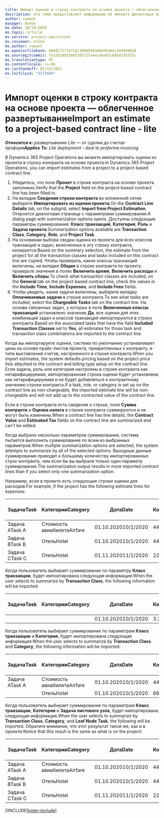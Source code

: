 ```yaml
---
title: Импорт оценки в строку контракта на основе проекта — облегченное развертывание
description: Эта тема предоставляет информацию об импорте финансовых оценок из проекта в строку контракта.
author: rumant
manager: Annbe
ms.date: 10/19/2020
ms.topic: article
ms.service: project-operations
ms.reviewer: kfend
ms.author: rumant
ms.openlocfilehash: b6b017177e718110969363844d5db4c393949d28
ms.sourcegitcommit: fa32b1893286f20271fa4ec4be8fc68bd135f53c
ms.translationtype: HT
ms.contentlocale: ru-RU
ms.lasthandoff: 02/15/2021
ms.locfileid: "5273484"
---
```

# <a name="import-an-estimate-to-a-project-based-contract-line---lite"></a><span data-ttu-id="2b629-103">Импорт оценки в строку контракта на основе проекта — облегченное развертывание</span><span class="sxs-lookup"><span data-stu-id="2b629-103">Import an estimate to a project-based contract line - lite</span></span>

<span data-ttu-id="2b629-104">_**Относится к:** развертывание Lite — от сделки до счетов-проформ_</span><span class="sxs-lookup"><span data-stu-id="2b629-104">_**Applies To:** Lite deployment - deal to proforma invoicing_</span></span>

<span data-ttu-id="2b629-105">В Dynamics 365 Project Operations вы можете импортировать оценки из проекта в строку контракта на основе проекта.</span><span class="sxs-lookup"><span data-stu-id="2b629-105">In Dynamics 365 Project Operations, you can import estimates from a project to a project-based contract line.</span></span>

1. <span data-ttu-id="2b629-106">Убедитесь, что поле **Проект** в строке контракта на основе проекта заполнено.</span><span class="sxs-lookup"><span data-stu-id="2b629-106">Verify that the **Project** field on the project-based contract line has been filled in.</span></span>
2. <span data-ttu-id="2b629-107">На вкладке **Сведения строки контракта** во вложенной сетке выберите **Импортировать из оценки проекта**.</span><span class="sxs-lookup"><span data-stu-id="2b629-107">On the **Contract Line Details** tab, on the subgrid, select **Import from Project Estimation**.</span></span> <span data-ttu-id="2b629-108">Откроется диалоговая страница с параметрами суммирования.</span><span class="sxs-lookup"><span data-stu-id="2b629-108">A dialog page with summarization options opens.</span></span> <span data-ttu-id="2b629-109">Доступны следующие параметры суммирования: **Класс транзакций**, **Категория**, **Роль** и **Задача проекта**.</span><span class="sxs-lookup"><span data-stu-id="2b629-109">Summarization options available are **Transaction Class**, **Category**, **Role**, and **Project Task**.</span></span>
3. <span data-ttu-id="2b629-110">На основании выбора сводки оценка из проекта для всех классов транзакций и задач, включенных в эту строку контракта, копируется.</span><span class="sxs-lookup"><span data-stu-id="2b629-110">Based on the summary selection, the estimate from the project for all the transaction classes and tasks included on this contract line are copied.</span></span> <span data-ttu-id="2b629-111">Чтобы проверить, какие классы транзакций включены, на вкладке **Общие** в строке контракта по проекту проверьте значения в полях **Включить время**, **Включить расходы** и **Включить сборы**.</span><span class="sxs-lookup"><span data-stu-id="2b629-111">To check what transaction classes are included, on the **General** tab on the project-based contract line, check the values in the **Include Time**, **Include Expenses**, and **Include Fees** fields.</span></span> 
4. <span data-ttu-id="2b629-112">Чтобы увидеть, какие задачи включены, выберите вкладку **Оплачиваемые задачи** в строке контракта.</span><span class="sxs-lookup"><span data-stu-id="2b629-112">To see what tasks are included, select the **Chargeable Tasks** tab on the contract line.</span></span> <span data-ttu-id="2b629-113">На основе связанных задач, у которых в поле **Включенные классы транзакций** установлено значение **Да**, все оценки для этих комбинаций задач и классов транзакций импортируются в строку контракта.</span><span class="sxs-lookup"><span data-stu-id="2b629-113">Based on the associated tasks that have the field **Included Transaction Classes** set to **Yes**, all estimates for those task and transaction class combinations are imported to the contract line.</span></span>

<span data-ttu-id="2b629-114">Когда вы импортируете оценки, система по умолчанию устанавливает цены на основе прайс-листов проекта, прикрепленных к контракту, и типа выставления счетов, настроенного в строке контракта.</span><span class="sxs-lookup"><span data-stu-id="2b629-114">When you import estimates, the system defaults pricing based on the project price lists attached to the contract and billing type setup on the contract line.</span></span> <span data-ttu-id="2b629-115">Если задача, роль или категория настроены в строке контракта как нетарифицируемая, импортированная строка оценки будет установлена как нетарифицируемая и не будет добавляться к контрактному значению строки контракта.</span><span class="sxs-lookup"><span data-stu-id="2b629-115">If a task, role, or category is set up on the contract line as non-chargeable, the imported estimate line will be non-chargeable and will not add up to the contracted value of the contract line.</span></span>

<span data-ttu-id="2b629-116">Если в строке контракта есть сведения о строке, поля **Сумма контракта** и **Оценка налога** в строке контракта суммируются и не могут быть изменены.</span><span class="sxs-lookup"><span data-stu-id="2b629-116">When a contract line has line details, the **Contract Value** and **Estimated Tax** fields on the contract line are summarized and can't be edited.</span></span>

<span data-ttu-id="2b629-117">Когда выбрано несколько параметров суммирования, система пытается выполнить суммирование по всем из выбранных параметров.</span><span class="sxs-lookup"><span data-stu-id="2b629-117">When multiple summarization options are selected, the system attempts to summarize by all of the selected options.</span></span> <span data-ttu-id="2b629-118">Выходные данные суммирования приводят к большему количеству импортированных строк контракта, чем если бы вы выбрали только один параметр суммирования.</span><span class="sxs-lookup"><span data-stu-id="2b629-118">The summarization output results in more imported contract lines than if you select only one summarization option.</span></span>

<span data-ttu-id="2b629-119">Например, если в проекте есть следующие строки оценки для расходов:</span><span class="sxs-lookup"><span data-stu-id="2b629-119">For example, if the project has the following estimate lines for expenses:</span></span>

| <span data-ttu-id="2b629-120">Задача</span><span class="sxs-lookup"><span data-stu-id="2b629-120">Task</span></span> | <span data-ttu-id="2b629-121">Категории</span><span class="sxs-lookup"><span data-stu-id="2b629-121">Category</span></span> | <span data-ttu-id="2b629-122">Дата</span><span class="sxs-lookup"><span data-stu-id="2b629-122">Date</span></span> | <span data-ttu-id="2b629-123">Количество</span><span class="sxs-lookup"><span data-stu-id="2b629-123">Quantity</span></span> | <span data-ttu-id="2b629-124">Цена за единицу</span><span class="sxs-lookup"><span data-stu-id="2b629-124">Unit price</span></span> | <span data-ttu-id="2b629-125">Сумма</span><span class="sxs-lookup"><span data-stu-id="2b629-125">Amount</span></span> |
| --- | --- | --- | --- | --- | --- |
| <span data-ttu-id="2b629-126">Задача A</span><span class="sxs-lookup"><span data-stu-id="2b629-126">Task A</span></span> | <span data-ttu-id="2b629-127">Стоимость авиабилета</span><span class="sxs-lookup"><span data-stu-id="2b629-127">Airfare</span></span> | <span data-ttu-id="2b629-128">01.10.2020</span><span class="sxs-lookup"><span data-stu-id="2b629-128">10/1/2020</span></span> | <span data-ttu-id="2b629-129">4</span><span class="sxs-lookup"><span data-stu-id="2b629-129">4</span></span> | <span data-ttu-id="2b629-130">400</span><span class="sxs-lookup"><span data-stu-id="2b629-130">400</span></span> | <span data-ttu-id="2b629-131">1600</span><span class="sxs-lookup"><span data-stu-id="2b629-131">1600</span></span> |
| <span data-ttu-id="2b629-132">Задача B</span><span class="sxs-lookup"><span data-stu-id="2b629-132">Task B</span></span> | <span data-ttu-id="2b629-133">Отель</span><span class="sxs-lookup"><span data-stu-id="2b629-133">Hotel</span></span> | <span data-ttu-id="2b629-134">01.10.2020</span><span class="sxs-lookup"><span data-stu-id="2b629-134">10/1/2020</span></span> | <span data-ttu-id="2b629-135">4</span><span class="sxs-lookup"><span data-stu-id="2b629-135">4</span></span> | <span data-ttu-id="2b629-136">200</span><span class="sxs-lookup"><span data-stu-id="2b629-136">200</span></span> | <span data-ttu-id="2b629-137">800</span><span class="sxs-lookup"><span data-stu-id="2b629-137">800</span></span> |
| <span data-ttu-id="2b629-138">Задача C</span><span class="sxs-lookup"><span data-stu-id="2b629-138">Task C</span></span> | <span data-ttu-id="2b629-139">Отель</span><span class="sxs-lookup"><span data-stu-id="2b629-139">Hotel</span></span> | <span data-ttu-id="2b629-140">01.11.2020</span><span class="sxs-lookup"><span data-stu-id="2b629-140">11/1/2020</span></span> | <span data-ttu-id="2b629-141">2</span><span class="sxs-lookup"><span data-stu-id="2b629-141">2</span></span> | <span data-ttu-id="2b629-142">200</span><span class="sxs-lookup"><span data-stu-id="2b629-142">200</span></span> | <span data-ttu-id="2b629-143">400</span><span class="sxs-lookup"><span data-stu-id="2b629-143">400</span></span> |

<span data-ttu-id="2b629-144">Когда пользователь выбирает суммирование по параметру **Класс транзакции**, будет импортирована следующая информация:</span><span class="sxs-lookup"><span data-stu-id="2b629-144">When the user selects to summarize by **Transaction Class**, the following information will be imported:</span></span>

| <span data-ttu-id="2b629-145">Задача</span><span class="sxs-lookup"><span data-stu-id="2b629-145">Task</span></span> | <span data-ttu-id="2b629-146">Категории</span><span class="sxs-lookup"><span data-stu-id="2b629-146">Category</span></span> | <span data-ttu-id="2b629-147">Дата</span><span class="sxs-lookup"><span data-stu-id="2b629-147">Date</span></span> | <span data-ttu-id="2b629-148">Количество</span><span class="sxs-lookup"><span data-stu-id="2b629-148">Quantity</span></span> | <span data-ttu-id="2b629-149">Цена за единицу</span><span class="sxs-lookup"><span data-stu-id="2b629-149">Unit price</span></span> | <span data-ttu-id="2b629-150">Сумма</span><span class="sxs-lookup"><span data-stu-id="2b629-150">Amount</span></span> |
| --- | --- | --- | --- | --- | --- |
| &nbsp; | &nbsp; | <span data-ttu-id="2b629-151">01.10.2020</span><span class="sxs-lookup"><span data-stu-id="2b629-151">10/1/2020</span></span> | <span data-ttu-id="2b629-152">3.34</span><span class="sxs-lookup"><span data-stu-id="2b629-152">3.34</span></span> | <span data-ttu-id="2b629-153">840</span><span class="sxs-lookup"><span data-stu-id="2b629-153">840</span></span> | <span data-ttu-id="2b629-154">2800</span><span class="sxs-lookup"><span data-stu-id="2b629-154">2800</span></span> |

<span data-ttu-id="2b629-155">Когда пользователь выбирает суммирование по параметрам **Класс транзакции** и **Категория**, будет импортирована следующая информация:</span><span class="sxs-lookup"><span data-stu-id="2b629-155">When the user selects to summarize by **Transaction Class** and **Category**, the following information will be imported:</span></span>

| <span data-ttu-id="2b629-156">Задача</span><span class="sxs-lookup"><span data-stu-id="2b629-156">Task</span></span> | <span data-ttu-id="2b629-157">Категории</span><span class="sxs-lookup"><span data-stu-id="2b629-157">Category</span></span> | <span data-ttu-id="2b629-158">Дата</span><span class="sxs-lookup"><span data-stu-id="2b629-158">Date</span></span> | <span data-ttu-id="2b629-159">Количество</span><span class="sxs-lookup"><span data-stu-id="2b629-159">Quantity</span></span> | <span data-ttu-id="2b629-160">Цена за единицу</span><span class="sxs-lookup"><span data-stu-id="2b629-160">Unit price</span></span> | <span data-ttu-id="2b629-161">Сумма</span><span class="sxs-lookup"><span data-stu-id="2b629-161">Amount</span></span> |
| --- | --- | --- | --- | --- | --- |
| <span data-ttu-id="2b629-162">Задача A</span><span class="sxs-lookup"><span data-stu-id="2b629-162">Task A</span></span> | <span data-ttu-id="2b629-163">Стоимость авиабилета</span><span class="sxs-lookup"><span data-stu-id="2b629-163">Airfare</span></span> | <span data-ttu-id="2b629-164">01.10.2020</span><span class="sxs-lookup"><span data-stu-id="2b629-164">10/1/2020</span></span> | <span data-ttu-id="2b629-165">4</span><span class="sxs-lookup"><span data-stu-id="2b629-165">4</span></span> | <span data-ttu-id="2b629-166">400</span><span class="sxs-lookup"><span data-stu-id="2b629-166">400</span></span> | <span data-ttu-id="2b629-167">1600</span><span class="sxs-lookup"><span data-stu-id="2b629-167">1600</span></span> |
| &nbsp;| <span data-ttu-id="2b629-168">Отель</span><span class="sxs-lookup"><span data-stu-id="2b629-168">Hotel</span></span> | <span data-ttu-id="2b629-169">01.10.2020</span><span class="sxs-lookup"><span data-stu-id="2b629-169">10/1/2020</span></span> | <span data-ttu-id="2b629-170">6</span><span class="sxs-lookup"><span data-stu-id="2b629-170">6</span></span> | <span data-ttu-id="2b629-171">200</span><span class="sxs-lookup"><span data-stu-id="2b629-171">200</span></span> | <span data-ttu-id="2b629-172">1200</span><span class="sxs-lookup"><span data-stu-id="2b629-172">1200</span></span> |

<span data-ttu-id="2b629-173">Когда пользователь выбирает суммирование по параметрам **Класс транзакции**, **Категория** и **Задача листового узла**, будет импортирована следующая информация.</span><span class="sxs-lookup"><span data-stu-id="2b629-173">When the user selects to summarize by **Transaction Class**, **Category**, and **Leaf Node Task**, the following will be imported.</span></span> <span data-ttu-id="2b629-174">Обратите внимание, что этот результат такой же, как и в проекте:</span><span class="sxs-lookup"><span data-stu-id="2b629-174">Notice that this result is the same as what is on the project:</span></span>

| <span data-ttu-id="2b629-175">Задача</span><span class="sxs-lookup"><span data-stu-id="2b629-175">Task</span></span> | <span data-ttu-id="2b629-176">Категории</span><span class="sxs-lookup"><span data-stu-id="2b629-176">Category</span></span> | <span data-ttu-id="2b629-177">Дата</span><span class="sxs-lookup"><span data-stu-id="2b629-177">Date</span></span> | <span data-ttu-id="2b629-178">Количество</span><span class="sxs-lookup"><span data-stu-id="2b629-178">Quantity</span></span> | <span data-ttu-id="2b629-179">Цена за единицу</span><span class="sxs-lookup"><span data-stu-id="2b629-179">Unit price</span></span> | <span data-ttu-id="2b629-180">Сумма</span><span class="sxs-lookup"><span data-stu-id="2b629-180">Amount</span></span> |
| --- | --- | --- | --- | --- | --- |
| <span data-ttu-id="2b629-181">Задача A</span><span class="sxs-lookup"><span data-stu-id="2b629-181">Task A</span></span> | <span data-ttu-id="2b629-182">Стоимость авиабилета</span><span class="sxs-lookup"><span data-stu-id="2b629-182">Airfare</span></span> | <span data-ttu-id="2b629-183">01.10.2020</span><span class="sxs-lookup"><span data-stu-id="2b629-183">10/1/2020</span></span> | <span data-ttu-id="2b629-184">4</span><span class="sxs-lookup"><span data-stu-id="2b629-184">4</span></span> | <span data-ttu-id="2b629-185">400</span><span class="sxs-lookup"><span data-stu-id="2b629-185">400</span></span> | <span data-ttu-id="2b629-186">1600</span><span class="sxs-lookup"><span data-stu-id="2b629-186">1600</span></span> |
| <span data-ttu-id="2b629-187">Задача B</span><span class="sxs-lookup"><span data-stu-id="2b629-187">Task B</span></span> | <span data-ttu-id="2b629-188">Отель</span><span class="sxs-lookup"><span data-stu-id="2b629-188">Hotel</span></span> | <span data-ttu-id="2b629-189">01.10.2020</span><span class="sxs-lookup"><span data-stu-id="2b629-189">10/1/2020</span></span> | <span data-ttu-id="2b629-190">4</span><span class="sxs-lookup"><span data-stu-id="2b629-190">4</span></span> | <span data-ttu-id="2b629-191">200</span><span class="sxs-lookup"><span data-stu-id="2b629-191">200</span></span> | <span data-ttu-id="2b629-192">800</span><span class="sxs-lookup"><span data-stu-id="2b629-192">800</span></span> |
| <span data-ttu-id="2b629-193">Задача C</span><span class="sxs-lookup"><span data-stu-id="2b629-193">Task C</span></span> | <span data-ttu-id="2b629-194">Отель</span><span class="sxs-lookup"><span data-stu-id="2b629-194">Hotel</span></span> | <span data-ttu-id="2b629-195">01.11.2020</span><span class="sxs-lookup"><span data-stu-id="2b629-195">11/1/2020</span></span> | <span data-ttu-id="2b629-196">2</span><span class="sxs-lookup"><span data-stu-id="2b629-196">2</span></span> | <span data-ttu-id="2b629-197">200</span><span class="sxs-lookup"><span data-stu-id="2b629-197">200</span></span> | <span data-ttu-id="2b629-198">400</span><span class="sxs-lookup"><span data-stu-id="2b629-198">400</span></span> |


[!INCLUDE[footer-include](../../includes/footer-banner.md)]